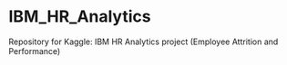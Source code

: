 # IBM_HR_Analytics
Repository for Kaggle: IBM HR Analytics project (Employee Attrition and Performance)
